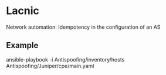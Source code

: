 # Lacnic
Network automation: Idempotency in the configuration of an AS


## Example
ansible-playbook -i Antispoofing/inventory/hosts Antispoofing/Juniper/cpe/main.yaml

